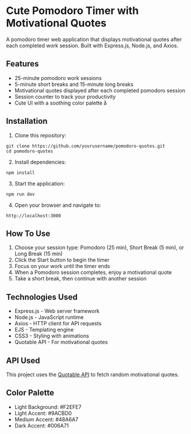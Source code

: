 # Cute Pomodoro Timer with Motivational Quotes

A pomodoro timer web application that displays motivational quotes after each completed work session. Built with Express.js, Node.js, and Axios.

## Features

- 25-minute pomodoro work sessions
- 5-minute short breaks and 15-minute long breaks
- Motivational quotes displayed after each completed pomodoro session
- Session counter to track your productivity
- Cute UI with a soothing color palette
å
## Installation

1. Clone this repository:
```
git clone https://github.com/yourusername/pomodoro-quotes.git
cd pomodoro-quotes
```

2. Install dependencies:
```
npm install
```

3. Start the application:
```
npm run dev
```

4. Open your browser and navigate to:
```
http://localhost:3000
```

## How To Use

1. Choose your session type: Pomodoro (25 min), Short Break (5 min), or Long Break (15 min)
2. Click the Start button to begin the timer
3. Focus on your work until the timer ends
4. When a Pomodoro session completes, enjoy a motivational quote
5. Take a short break, then continue with another session

## Technologies Used

- Express.js - Web server framework
- Node.js - JavaScript runtime
- Axios - HTTP client for API requests
- EJS - Templating engine
- CSS3 - Styling with animations
- Quotable API - For motivational quotes

## API Used

This project uses the [Quotable API](https://api.quotable.io/) to fetch random motivational quotes.

## Color Palette

- Light Background: #F2EFE7
- Light Accent: #9ACBD0
- Medium Accent: #48A6A7
- Dark Accent: #006A71
